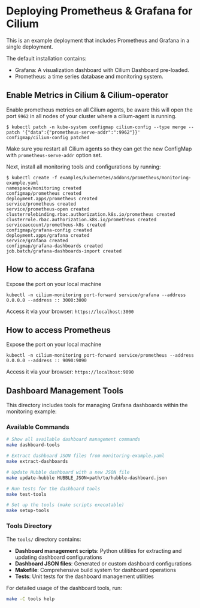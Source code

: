 # Deploying Prometheus & Grafana for Cilium

This is an example deployment that includes Prometheus and Grafana in a single
deployment.

The default installation contains:

- Grafana: A visualization dashboard with Cilium Dashboard pre-loaded.
- Prometheus: a time series database and monitoring system.

## Enable Metrics in Cilium & Cilium-operator

Enable prometheus metrics on all Cilium agents, be aware this will open the
port `9962` in all nodes of your cluster where a cilium-agent is running.

```
$ kubectl patch -n kube-system configmap cilium-config --type merge --patch '{"data":{"prometheus-serve-addr":":9962"}}'
configmap/cilium-config patched
```

Make sure you restart all Cilium agents so they can get the new ConfigMap with
`prometheus-serve-addr` option set.

Next, install all monitoring tools and configurations by running:

```
$ kubectl create -f examples/kubernetes/addons/prometheus/monitoring-example.yaml
namespace/monitoring created
configmap/prometheus created
deployment.apps/prometheus created
service/prometheus created
service/prometheus-open created
clusterrolebinding.rbac.authorization.k8s.io/prometheus created
clusterrole.rbac.authorization.k8s.io/prometheus created
serviceaccount/prometheus-k8s created
configmap/grafana-config created
deployment.apps/grafana created
service/grafana created
configmap/grafana-dashboards created
job.batch/grafana-dashboards-import created
```

## How to access Grafana

Expose the port on your local machine

```
kubectl -n cilium-monitoring port-forward service/grafana --address 0.0.0.0 --address :: 3000:3000
```

Access it via your browser: `https://localhost:3000`

## How to access Prometheus

Expose the port on your local machine

```
kubectl -n cilium-monitoring port-forward service/prometheus --address 0.0.0.0 --address :: 9090:9090
```

Access it via your browser: `https://localhost:9090`

## Dashboard Management Tools

This directory includes tools for managing Grafana dashboards within the monitoring example:

### Available Commands

```bash
# Show all available dashboard management commands
make dashboard-tools

# Extract dashboard JSON files from monitoring-example.yaml
make extract-dashboards

# Update Hubble dashboard with a new JSON file
make update-hubble HUBBLE_JSON=path/to/hubble-dashboard.json

# Run tests for the dashboard tools
make test-tools

# Set up the tools (make scripts executable)
make setup-tools
```

### Tools Directory

The `tools/` directory contains:

- **Dashboard management scripts**: Python utilities for extracting and updating dashboard configurations
- **Dashboard JSON files**: Generated or custom dashboard configurations
- **Makefile**: Comprehensive build system for dashboard operations
- **Tests**: Unit tests for the dashboard management utilities

For detailed usage of the dashboard tools, run:

```bash
make -C tools help
```
